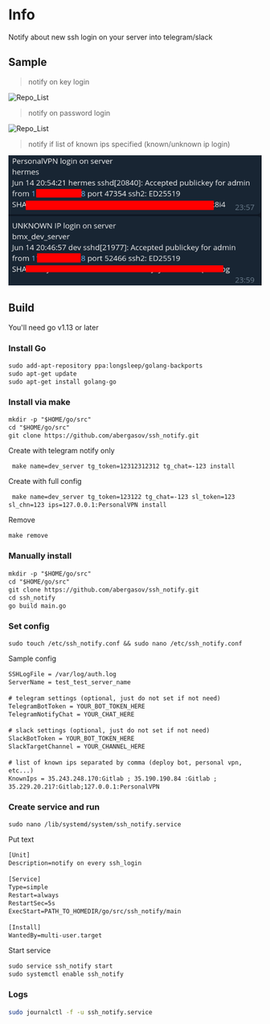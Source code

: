 # Info

Notify about new ssh login on your server into telegram/slack

## Sample
> notify on key login

![Repo_List](log_by_key.png)


> notify on password login

![Repo_List](log_by_pass.png)

> notify if list of known ips specified (known/unknown ip login)

![Repo_List](ip_spec.png)

## Build
You'll need go v1.13 or later

### Install Go
```shell script
sudo add-apt-repository ppa:longsleep/golang-backports
sudo apt-get update
sudo apt-get install golang-go
```

### Install via make
```shell script
mkdir -p "$HOME/go/src"
cd "$HOME/go/src"
git clone https://github.com/abergasov/ssh_notify.git
```
Create with telegram notify only
```shell script
 make name=dev_server tg_token=12312312312 tg_chat=-123 install
```

Create with full config
```shell script
 make name=dev_server tg_token=123122 tg_chat=-123 sl_token=123 sl_chn=123 ips=127.0.0.1:PersonalVPN install
```

Remove
```shell script
make remove
```

### Manually install
```shell script
mkdir -p "$HOME/go/src"
cd "$HOME/go/src"
git clone https://github.com/abergasov/ssh_notify.git
cd ssh_notify
go build main.go
```

### Set config
```shell script
sudo touch /etc/ssh_notify.conf && sudo nano /etc/ssh_notify.conf 
```

Sample config 
```shell script                                                                   /etc/ssh_notify.conf                                                                               
SSHLogFile = /var/log/auth.log
ServerName = test_test_server_name

# telegram settings (optional, just do not set if not need)
TelegramBotToken = YOUR_BOT_TOKEN_HERE
TelegramNotifyChat = YOUR_CHAT_HERE

# slack settings (optional, just do not set if not need)
SlackBotToken = YOUR_BOT_TOKEN_HERE
SlackTargetChannel = YOUR_CHANNEL_HERE

# list of known ips separated by comma (deploy bot, personal vpn, etc...)
KnownIps = 35.243.248.170:Gitlab ; 35.190.190.84 :Gitlab ; 35.229.20.217:Gitlab;127.0.0.1:PersonalVPN
```

### Create service and run
```shell script
sudo nano /lib/systemd/system/ssh_notify.service
```
Put text
```shell script
[Unit]
Description=notify on every ssh_login

[Service]
Type=simple
Restart=always
RestartSec=5s
ExecStart=PATH_TO_HOMEDIR/go/src/ssh_notify/main

[Install]
WantedBy=multi-user.target
```

Start service
```shell script
sudo service ssh_notify start
sudo systemctl enable ssh_notify
```

### Logs
```bash
sudo journalctl -f -u ssh_notify.service
```